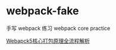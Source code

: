 # webpack-fake

手写 webpack 练习
webpack core practice

[Webapck5核心打包原理全流程解析](https://juejin.cn/post/7031546400034947108)
